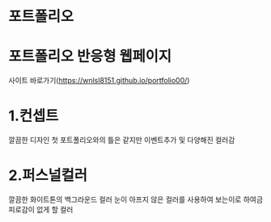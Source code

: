 # 포트폴리오

# 포트폴리오 반응형 웹페이지
사이트 바로가기(https://wnlsl8151.github.io/portfolio00/)

# 1.컨셉트
 깔끔한 디자인
 첫 포트폴리오와의 틀은 같지만 이벤트추가 및 다양해진 컬러감

# 2.퍼스널컬러
 깔끔한 화이트톤의 백그라운드 컬러
 눈이 아프지 않은 컬러를 사용하여 보는이로 하여금 피로감이 없게 할 컬러
